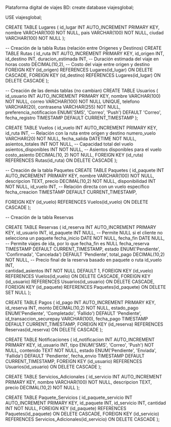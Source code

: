 Plataforma digital de viajes
BD:
create database viajesglobal;

USE viajesglobal;

CREATE TABLE Lugares (
id_lugar INT AUTO_INCREMENT PRIMARY KEY,
nombre VARCHAR(100) NOT NULL,
pais VARCHAR(100) NOT NULL,
ciudad VARCHAR(100) NOT NULL
);

-- Creación de la tabla Rutas (relación entre Origenes y Destinos)
CREATE TABLE Rutas (
id_ruta INT AUTO_INCREMENT PRIMARY KEY,
id_origen INT,
id_destino INT,
duracion_estimada INT,  -- Duración estimada del viaje en horas
costo DECIMAL(10,2),    -- Costo del viaje entre origen y destino
FOREIGN KEY (id_origen) REFERENCES Lugares(id_lugar) ON DELETE CASCADE,
FOREIGN KEY (id_destino) REFERENCES Lugares(id_lugar) ON DELETE CASCADE
);



-- Creación de las demás tablas (no cambian)
CREATE TABLE Usuarios (
id_usuario INT AUTO_INCREMENT PRIMARY KEY,
nombre VARCHAR(100) NOT NULL,
correo VARCHAR(100) NOT NULL UNIQUE,
telefono VARCHAR(20),
contrasena VARCHAR(255) NOT NULL,
preferencia_notificacion ENUM('SMS', 'Correo', 'Push') DEFAULT 'Correo',
fecha_registro TIMESTAMP DEFAULT CURRENT_TIMESTAMP
);

CREATE TABLE Vuelos (
id_vuelo INT AUTO_INCREMENT PRIMARY KEY,
id_ruta INT,  -- Relación con la ruta entre origen y destino
numero_vuelo VARCHAR(20) NOT NULL,
fecha_salida DATETIME NOT NULL,
asientos_totales INT NOT NULL,  -- Capacidad total del vuelo
asientos_disponibles INT NOT NULL,  -- Asientos disponibles para el vuelo
costo_asiento DECIMAL(10, 2) NOT NULL,
FOREIGN KEY (id_ruta) REFERENCES Rutas(id_ruta) ON DELETE CASCADE
);

-- Creación de la tabla Paquetes
CREATE TABLE Paquetes (
id_paquete INT AUTO_INCREMENT PRIMARY KEY,
nombre VARCHAR(100) NOT NULL,
descripcion TEXT,
precio DECIMAL(10,2) NOT NULL,
disponibilidad INT NOT NULL,
id_vuelo INT,  -- Relación directa con un vuelo específico
fecha_creacion TIMESTAMP DEFAULT CURRENT_TIMESTAMP,

FOREIGN KEY (id_vuelo) REFERENCES Vuelos(id_vuelo) ON DELETE CASCADE
);

-- Creación de la tabla Reservas


CREATE TABLE Reservas (
id_reserva INT AUTO_INCREMENT PRIMARY KEY,
id_usuario INT,
id_paquete INT NULL,   -- Permite NULL si el cliente no selecciona un paquete
fecha_inicio DATE NOT NULL,
fecha_fin DATE NULL,   -- Permite viajes de ida, por lo que fecha_fin es NULL
fecha_reserva TIMESTAMP DEFAULT CURRENT_TIMESTAMP,
estado ENUM('Pendiente', 'Confirmada', 'Cancelada') DEFAULT 'Pendiente',
total_pago DECIMAL(10,2) NOT NULL, -- Precio final de la reserva basado en paquete o ruta
id_vuelo INT,  
cantidad_asientos INT NOT NULL DEFAULT 1,
FOREIGN KEY (id_vuelo) REFERENCES Vuelos(id_vuelo) ON DELETE CASCADE,
FOREIGN KEY (id_usuario) REFERENCES Usuarios(id_usuario) ON DELETE CASCADE,
FOREIGN KEY (id_paquete) REFERENCES Paquetes(id_paquete) ON DELETE SET NULL
);




CREATE TABLE Pagos (
id_pago INT AUTO_INCREMENT PRIMARY KEY,
id_reserva INT,
monto DECIMAL(10,2) NOT NULL,
estado_pago ENUM('Pendiente', 'Completado', 'Fallido') DEFAULT 'Pendiente',
id_transaccion_securepay VARCHAR(100),
fecha_pago TIMESTAMP DEFAULT CURRENT_TIMESTAMP,
FOREIGN KEY (id_reserva) REFERENCES Reservas(id_reserva) ON DELETE CASCADE
);

CREATE TABLE Notificaciones (
id_notificacion INT AUTO_INCREMENT PRIMARY KEY,
id_usuario INT,
tipo ENUM('SMS', 'Correo', 'Push') NOT NULL,
contenido TEXT NOT NULL,
estado ENUM('Pendiente', 'Enviada', 'Fallida') DEFAULT 'Pendiente',
fecha_envio TIMESTAMP DEFAULT CURRENT_TIMESTAMP,
FOREIGN KEY (id_usuario) REFERENCES Usuarios(id_usuario) ON DELETE CASCADE
);

CREATE TABLE Servicios_Adicionales (
id_servicio INT AUTO_INCREMENT PRIMARY KEY,
nombre VARCHAR(100) NOT NULL,
descripcion TEXT,
precio DECIMAL(10,2) NOT NULL
);

CREATE TABLE Paquete_Servicios (
id_paquete_servicio INT AUTO_INCREMENT PRIMARY KEY,
id_paquete INT,
id_servicio INT,
cantidad INT NOT NULL,
FOREIGN KEY (id_paquete) REFERENCES Paquetes(id_paquete) ON DELETE CASCADE,
FOREIGN KEY (id_servicio) REFERENCES Servicios_Adicionales(id_servicio) ON DELETE CASCADE
);
